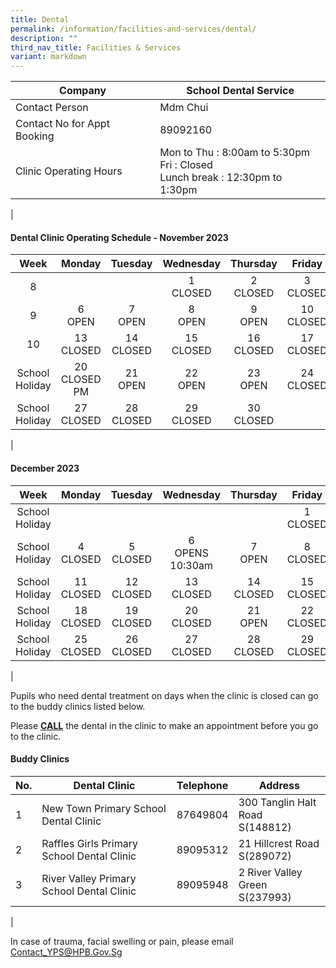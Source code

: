```yaml
---
title: Dental
permalink: /information/facilities-and-services/dental/
description: ""
third_nav_title: Facilities & Services
variant: markdown
---
```

| Company | School Dental Service |
|---|---|
| Contact Person | Mdm Chui |
| Contact No for Appt Booking | 89092160 |
| Clinic Operating Hours  | Mon to Thu : 8:00am to 5:30pm<br>Fri : Closed <br>Lunch break : 12:30pm to 1:30pm|
|

#### **Dental Clinic Operating Schedule - November 2023**

| <center>Week</center> | <center>Monday</center>| <center>Tuesday</center> | <center>Wednesday</center> | <center>Thursday</center> | <center>Friday</center> |
|---|---|---|---|---|---|
| <center>8</center>|<center><br></center> | <center><br></center> | <center>1<br>CLOSED</center> |<center>2<br>CLOSED</center>  |<center>3<br>CLOSED</center>| 
| <center>9</center> | <center>6<br>OPEN</center>  | <center>7<br>OPEN</center>  | <center>8<br>OPEN</center> | <center>9<br>OPEN</center> | <center>10<br>CLOSED</center>  |
| <center>10</center> |  <center>13<br>CLOSED</center> | <center> 14<br>CLOSED</center> | <center> 15<br>CLOSED</center> |  <center> 16<br>CLOSED</center> | <center> 17<br>CLOSED</center> |
| <center> School Holiday</center>|  <center>20<br>CLOSED PM</center> | <center>21 <br>OPEN</center> | <center>22 <br>OPEN</center>|<center>23 <br>OPEN</center> |<center>24 <br>CLOSED</center>|
| <center> School Holiday</center>|  <center>27<br>CLOSED</center> | <center>28 <br>CLOSED</center> | <center> 29<br>CLOSED</center>|<center>30<br>CLOSED</center> |<center> <br></center>|
|

#### **December 2023**

| <center>Week</center> | <center>Monday</center>| <center>Tuesday</center> | <center>Wednesday</center> | <center>Thursday</center> | <center>Friday</center> |
|---|---|---|---|---|---|
| <center>School Holiday</center>|<center><br></center> | <center><br><center> | <center><br></center> |<center><br></center>  |<center>1<br>CLOSED</center>| 
| <center>School Holiday</center> | <center>4<br>CLOSED</center>  | <center>5<br>CLOSED</center>  | <center>6<br>OPENS 10:30am</center> | <center>7<br>OPEN</center> | <center>8<br>CLOSED</center>  |
| <center>School Holiday</center> |  <center>11<br>CLOSED</center> | <center> 12<br>CLOSED</center> | <center> 13<br>CLOSED</center> |  <center>14<br>CLOSED</center> | <center>15<br>CLOSED</center> |
| <center> School Holiday</center>|  <center>18<br>CLOSED</center> | <center>19 <br>CLOSED</center> | <center>20 <br>CLOSED</center>|<center>21<br>OPEN</center> |<center>22 <br>CLOSED</center>|
| <center>School Holiday</center>|  <center>25<br>CLOSED</center> | <center>26<br>CLOSED</center> | <center>27<br>CLOSED</center>|<center>28<br>CLOSED</center> |<center>29<br>CLOSED</center>|
|

Pupils who need dental treatment on days when the clinic is closed can go to the buddy clinics listed below.

Please <b><u>CALL</u></b> the dental in the clinic to make an appointment before you go to the clinic.

#### **Buddy Clinics**

| No. | Dental Clinic | Telephone | Address |
|---|---|:---:|---|
| 1 | New Town Primary School Dental Clinic |  87649804 | 300 Tanglin Halt Road<br>S(148812)|
| 2 | Raffles Girls Primary School Dental Clinic |  89095312 | 21 Hillcrest Road<br>S(289072) |
| 3 | River Valley Primary School Dental Clinic |  89095948 | 2 River Valley Green<br>S(237993) |
|

In case of trauma, facial swelling or pain, please email Contact_YPS@HPB.Gov.Sg</center></center>